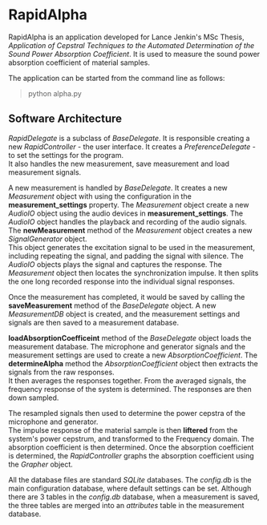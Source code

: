 # RapidAlpha
RapidAlpha is an application developed for Lance Jenkin's MSc Thesis, 
*Application of Cepstral Techniques to the Automated Determination of the Sound Power Absorption Coefficient*. 
 It is used to measure the sound power absorption coefficient of material samples.

The application can be started from the command line as follows:
> python alpha.py

## Software Architecture
*RapidDelegate* is a subclass of *BaseDelegate*.  It is responsible creating a new *RapidController* - the user interface. 
It creates a *PreferenceDelegate* - to set the settings for the program.  
It also handles the new measurement, save measurement and load measurement signals.  

A new measurement is handled by *BaseDelegate*.  It creates a new *Measurement* object with using the configuration in 
the **measurement_settings** property.  The *Measurement* object create a new *AudioIO* object using the audio devices
 in **measurement_settings**.  The *AudioIO* object handles the playback and recording of the audio signals.  
 The **newMeasurement** method of the *Measurement* object creates a new *SignalGenerator* object.  
 This object generates the excitation signal to be used in the measurement, including repeating the signal, and padding 
 the signal with silence.  The *AudioIO* objects plays the signal and captures the response.  The *Measurement* object 
 then locates the synchronization impulse.  It then splits the one long recorded response into the individual 
 signal responses.

Once the measurement has completed, it would be saved by calling the **saveMeasurement** method of the *BaseDelegate* 
object.  A new *MeasurementDB* object is created, and the measurement settings and signals are then saved to a 
measurement database.

**loadAbsorptionCoefficeint** method of the *BaseDelegate* object loads the measurement database.  The microphone and 
generator signals and the measurement settings are used to create a new *AbsorptionCoefficient*.  The 
**determineAlpha** method the *AbsorptionCoefficient* object then extracts the signals from the raw responses.  
It then averages the responses together.  From the averaged signals, the frequency response of the 
system is determined.  The responses are then down sampled.

The resampled signals then used to determine the power cepstra of the microphone and generator.  
The impulse response of the material sample is then **liftered** from the system's power cepstrum, and 
transformed to the Frequency domain.  The absorption coefficient is then determined.  Once the absorption coefficient 
is determined, the *RapidController* graphs the absorption coefficient using the *Grapher* object.

All the database files are standard *SQLite* databases.  The *config.db* is the main configuration database, where 
default settings can be set.  Although there are 3 tables in the *config.db* database, when a measurement is saved, 
the three tables are merged into an *attributes* table in the measurement database.
